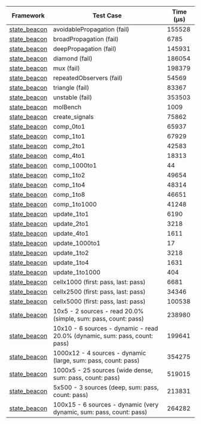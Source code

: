 | Framework | Test Case | Time (μs) |
| --- | --- | --- |
| [state_beacon](https://github.com/jinyus/dart_beacon) | avoidablePropagation (fail) | 155528 |
| [state_beacon](https://github.com/jinyus/dart_beacon) | broadPropagation (fail) | 6785 |
| [state_beacon](https://github.com/jinyus/dart_beacon) | deepPropagation (fail) | 145931 |
| [state_beacon](https://github.com/jinyus/dart_beacon) | diamond (fail) | 186054 |
| [state_beacon](https://github.com/jinyus/dart_beacon) | mux (fail) | 198379 |
| [state_beacon](https://github.com/jinyus/dart_beacon) | repeatedObservers (fail) | 54569 |
| [state_beacon](https://github.com/jinyus/dart_beacon) | triangle (fail) | 83367 |
| [state_beacon](https://github.com/jinyus/dart_beacon) | unstable (fail) | 353503 |
| [state_beacon](https://github.com/jinyus/dart_beacon) | molBench | 1009 |
| [state_beacon](https://github.com/jinyus/dart_beacon) | create_signals | 75862 |
| [state_beacon](https://github.com/jinyus/dart_beacon) | comp_0to1 | 65937 |
| [state_beacon](https://github.com/jinyus/dart_beacon) | comp_1to1 | 67929 |
| [state_beacon](https://github.com/jinyus/dart_beacon) | comp_2to1 | 42583 |
| [state_beacon](https://github.com/jinyus/dart_beacon) | comp_4to1 | 18313 |
| [state_beacon](https://github.com/jinyus/dart_beacon) | comp_1000to1 | 44 |
| [state_beacon](https://github.com/jinyus/dart_beacon) | comp_1to2 | 49654 |
| [state_beacon](https://github.com/jinyus/dart_beacon) | comp_1to4 | 48314 |
| [state_beacon](https://github.com/jinyus/dart_beacon) | comp_1to8 | 46651 |
| [state_beacon](https://github.com/jinyus/dart_beacon) | comp_1to1000 | 41248 |
| [state_beacon](https://github.com/jinyus/dart_beacon) | update_1to1 | 6190 |
| [state_beacon](https://github.com/jinyus/dart_beacon) | update_2to1 | 3218 |
| [state_beacon](https://github.com/jinyus/dart_beacon) | update_4to1 | 1611 |
| [state_beacon](https://github.com/jinyus/dart_beacon) | update_1000to1 | 17 |
| [state_beacon](https://github.com/jinyus/dart_beacon) | update_1to2 | 3218 |
| [state_beacon](https://github.com/jinyus/dart_beacon) | update_1to4 | 1631 |
| [state_beacon](https://github.com/jinyus/dart_beacon) | update_1to1000 | 404 |
| [state_beacon](https://github.com/jinyus/dart_beacon) | cellx1000 (first: pass, last: pass) | 6681 |
| [state_beacon](https://github.com/jinyus/dart_beacon) | cellx2500 (first: pass, last: pass) | 34346 |
| [state_beacon](https://github.com/jinyus/dart_beacon) | cellx5000 (first: pass, last: pass) | 100538 |
| [state_beacon](https://github.com/jinyus/dart_beacon) | 10x5 - 2 sources - read 20.0% (simple, sum: pass, count: pass) | 238980 |
| [state_beacon](https://github.com/jinyus/dart_beacon) | 10x10 - 6 sources - dynamic - read 20.0% (dynamic, sum: pass, count: pass) | 199641 |
| [state_beacon](https://github.com/jinyus/dart_beacon) | 1000x12 - 4 sources - dynamic (large, sum: pass, count: pass) | 354275 |
| [state_beacon](https://github.com/jinyus/dart_beacon) | 1000x5 - 25 sources (wide dense, sum: pass, count: pass) | 519015 |
| [state_beacon](https://github.com/jinyus/dart_beacon) | 5x500 - 3 sources (deep, sum: pass, count: pass) | 213831 |
| [state_beacon](https://github.com/jinyus/dart_beacon) | 100x15 - 6 sources - dynamic (very dynamic, sum: pass, count: pass) | 264282 |
